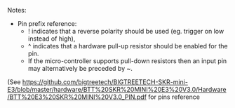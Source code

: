 Notes:

- Pin prefix reference:
  - ! indicates that a reverse polarity should be used (eg. trigger on low instead of high),
  - ^ indicates that a hardware pull-up resistor should be enabled for the pin.
  - If the micro-controller supports pull-down resistors then an input pin may alternatively be preceded by ~.

(See https://github.com/bigtreetech/BIGTREETECH-SKR-mini-E3/blob/master/hardware/BTT%20SKR%20MINI%20E3%20V3.0/Hardware/BTT%20E3%20SKR%20MINI%20V3.0_PIN.pdf for pins reference
